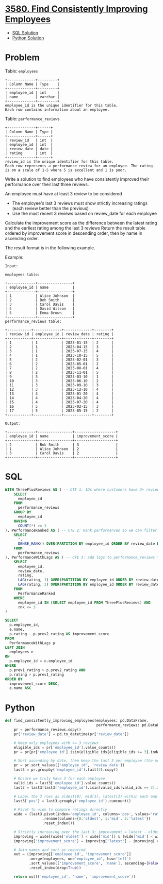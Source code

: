 # [3580. Find Consistently Improving Employees](https://leetcode.com/problems/find-consistently-improving-employees/)

* [SQL Solution](https://leetcode.com/problems/find-consistently-improving-employees/solutions/7173953/cte-lag-dense_rank-by-atamalu123-3evd/)
* [Python Solution](https://leetcode.com/problems/find-consistently-improving-employees/solutions/7174006/pandas-solution-by-atamalu123-fz6z/)

# Problem

Table: `employees`

```
+-------------+---------+
| Column Name | Type    |
+-------------+---------+
| employee_id | int     |
| name        | varchar |
+-------------+---------+
employee_id is the unique identifier for this table.
Each row contains information about an employee.
```

Table: `performance_reviews`

```
+-------------+------+
| Column Name | Type |
+-------------+------+
| review_id   | int  |
| employee_id | int  |
| review_date | date |
| rating      | int  |
+-------------+------+
review_id is the unique identifier for this table.
Each row represents a performance review for an employee. The rating is on a scale of 1-5 where 5 is excellent and 1 is poor.
```
Write a solution to find employees who have consistently improved their performance over their last three reviews.

An employee must have at least 3 review to be considered
  * The employee's last 3 reviews must show strictly increasing ratings (each review better than the previous)
  * Use the most recent 3 reviews based on review_date for each employee

Calculate the improvement score as the difference between the latest rating and the earliest rating among the last 3 reviews
Return the result table ordered by improvement score in descending order, then by name in ascending order.

The result format is in the following example.

 

Example:

```
Input:

employees table:

+-------------+----------------+
| employee_id | name           |
+-------------+----------------+
| 1           | Alice Johnson  |
| 2           | Bob Smith      |
| 3           | Carol Davis    |
| 4           | David Wilson   |
| 5           | Emma Brown     |
+-------------+----------------+
performance_reviews table:

+-----------+-------------+-------------+--------+
| review_id | employee_id | review_date | rating |
+-----------+-------------+-------------+--------+
| 1         | 1           | 2023-01-15  | 2      |
| 2         | 1           | 2023-04-15  | 3      |
| 3         | 1           | 2023-07-15  | 4      |
| 4         | 1           | 2023-10-15  | 5      |
| 5         | 2           | 2023-02-01  | 3      |
| 6         | 2           | 2023-05-01  | 2      |
| 7         | 2           | 2023-08-01  | 4      |
| 8         | 2           | 2023-11-01  | 5      |
| 9         | 3           | 2023-03-10  | 1      |
| 10        | 3           | 2023-06-10  | 2      |
| 11        | 3           | 2023-09-10  | 3      |
| 12        | 3           | 2023-12-10  | 4      |
| 13        | 4           | 2023-01-20  | 4      |
| 14        | 4           | 2023-04-20  | 4      |
| 15        | 4           | 2023-07-20  | 4      |
| 16        | 5           | 2023-02-15  | 3      |
| 17        | 5           | 2023-05-15  | 2      |
+-----------+-------------+-------------+--------+
```
```
Output:

+-------------+----------------+-------------------+
| employee_id | name           | improvement_score |
+-------------+----------------+-------------------+
| 2           | Bob Smith      | 3                 |
| 1           | Alice Johnson  | 2                 |
| 3           | Carol Davis    | 2                 |
+-------------+----------------+-------------------+
```

# SQL

```sql
WITH ThreePlusReviews AS ( -- CTE 1: IDs where customers have 3+ reviews
    SELECT
      employee_id
    FROM 
      performance_reviews
    GROUP BY
      employee_id
    HAVING 
      COUNT(*) >= 3
), PerformanceRanked AS ( -- CTE 2: Rank performances so we can filter most recent 3
    SELECT
      *,
      DENSE_RANK() OVER(PARTITION BY employee_id ORDER BY review_date DESC) AS rnk
    FROM
      performance_reviews
), PerformanceWithLags AS ( -- CTE 3: add lags to performance_reviews table
    SELECT
      employee_id,
      review_date,
      rating,
      LAG(rating, 1) OVER(PARTITION BY employee_id ORDER BY review_date ASC) AS prev1_rating,
      LAG(rating, 2) OVER(PARTITION BY employee_id ORDER BY review_date ASC) AS prev2_rating
    FROM
      PerformanceRanked
    WHERE 
      employee_id IN (SELECT employee_id FROM ThreePlusReviews) AND
      rnk <= 3
)

SELECT
  p.employee_id,
  e.name,
  p.rating - p.prev2_rating AS improvement_score
FROM
  PerformanceWithLags p
LEFT JOIN
  employees e
ON 
  p.employee_id = e.employee_id
WHERE
  p.prev1_rating > p.prev2_rating AND
  p.rating > p.prev1_rating
ORDER BY
  improvement_score DESC,
  e.name ASC
```

# Python

```python
def find_consistently_improving_employees(employees: pd.DataFrame,
                                          performance_reviews: pd.DataFrame) -> pd.DataFrame:
    pr = performance_reviews.copy()
    pr['review_date'] = pd.to_datetime(pr['review_date'])

    # Keep only employees with >= 3 reviews
    eligible_ids = pr['employee_id'].value_counts()
    pr = pr[pr['employee_id'].isin(eligible_ids[eligible_ids >= 3].index)].copy()

    # Sort ascending by date, then keep the last 3 per employee (the most recent 3)
    pr = pr.sort_values(['employee_id', 'review_date'])
    last3 = pr.groupby('employee_id').tail(3).copy()

    # Ensure we truly have 3 for each employee
    valid_ids = last3['employee_id'].value_counts()
    last3 = last3[last3['employee_id'].isin(valid_ids[valid_ids == 3].index)].copy()

    # Label the 3 rows as oldest(0), mid(1), latest(2) within each employee
    last3['pos'] = last3.groupby('employee_id').cumcount()

    # Pivot to wide to compare ratings directly
    wide = (last3.pivot(index='employee_id', columns='pos', values='rating')
                 .rename(columns={0:'oldest', 1:'mid', 2:'latest'})
                 .reset_index())

    # Strictly increasing over the last 3; improvement = latest - oldest
    improving = wide[(wide['oldest'] < wide['mid']) & (wide['mid'] < wide['latest'])].copy()
    improving['improvement_score'] = improving['latest'] - improving['oldest']

    # Join names and sort as required
    out = (improving[['employee_id', 'improvement_score']]
           .merge(employees, on='employee_id', how='left')
           .sort_values(['improvement_score', 'name'], ascending=[False, True])
           .reset_index(drop=True))

    return out[['employee_id', 'name', 'improvement_score']]
```

